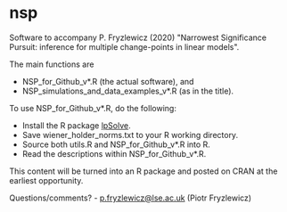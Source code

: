 # nsp
Software to accompany P. Fryzlewicz (2020) "Narrowest Significance Pursuit: inference for multiple change-points in linear models".

The main functions are
- NSP_for_Github_v*.R (the actual software), and
- NSP_simulations_and_data_examples_v*.R (as in the title).

To use NSP_for_Github_v*.R, do the following:

- Install the R package [lpSolve](https://CRAN.R-project.org/package=lpSolve).
- Save wiener_holder_norms.txt to your R working directory.
- Source both utils.R and NSP_for_Github_v*.R into R.
- Read the descriptions within NSP_for_Github_v*.R.

This content will be turned into an R package and posted on CRAN at the earliest opportunity.

Questions/comments? - p.fryzlewicz@lse.ac.uk (Piotr Fryzlewicz)
